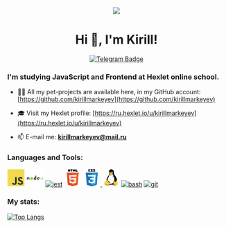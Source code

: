 <div align="center">
<img src="https://media.giphy.com/media/M9gbBd9nbDrOTu1Mqx/giphy.gif" width="100"/>
</div>

<h1 align="center">Hi 👋, I'm Kirill!</h1>

<div align ="center">

[![Telegram Badge](https://img.shields.io/badge/-Telegram-0088cc?style=flat-square&logo=Telegram&logoColor=white)](https://t.me/kirillmarkeyev)

</div>

<h3>I'm studying JavaScript and Frontend at Hexlet online school.</h3>

- 👨‍💻 All my pet-projects are available here, in my GitHub account: [https://github.com/kirillmarkeyev](https://github.com/kirillmarkeyev)
  
- 🎓 Visit my Hexlet profile: [https://ru.hexlet.io/u/kirillmarkeyev](https://ru.hexlet.io/u/kirillmarkeyev)  

- 📫 E-mail me: **kirillmarkeyev@mail.ru**
  

<h3 align="left">Languages and Tools:</h3>
<p align="left">
<a href="https://developer.mozilla.org/en-US/docs/Web/JavaScript" target="_blank" rel="noreferrer"> <img src="https://raw.githubusercontent.com/devicons/devicon/master/icons/javascript/javascript-original.svg" alt="javascript" width="40" height="40"/></a> 
<a href="https://nodejs.org" target="_blank" rel="noreferrer"> <img src="https://raw.githubusercontent.com/devicons/devicon/master/icons/nodejs/nodejs-original-wordmark.svg" alt="nodejs" width="40" height="40"/></a>
<a href="https://jestjs.io" target="_blank" rel="noreferrer"> <img src="https://www.vectorlogo.zone/logos/jestjsio/jestjsio-icon.svg" alt="jest" width="40" height="40"/></a>
<a href="https://www.w3.org/html/" target="_blank" rel="noreferrer"> <img src="https://raw.githubusercontent.com/devicons/devicon/master/icons/html5/html5-original-wordmark.svg" alt="html5" width="40" height="40"/></a>
<a href="https://www.w3schools.com/css/" target="_blank" rel="noreferrer"> <img src="https://raw.githubusercontent.com/devicons/devicon/master/icons/css3/css3-original-wordmark.svg" alt="css3" width="40" height="40"/> </a>
<a href="https://www.linux.org/" target="_blank" rel="noreferrer"> <img src="https://raw.githubusercontent.com/devicons/devicon/master/icons/linux/linux-original.svg" alt="linux" width="40" height="40"/></a>
<a href="https://www.gnu.org/software/bash/" target="_blank" rel="noreferrer"> <img src="https://www.vectorlogo.zone/logos/gnu_bash/gnu_bash-icon.svg" alt="bash" width="40" height="40"/></a> 
<a href="https://git-scm.com/" target="_blank" rel="noreferrer"> <img src="https://www.vectorlogo.zone/logos/git-scm/git-scm-icon.svg" alt="git" width="40" height="40"/></a> 
</p>

<h3 align="left">My stats:</h3>

[![Top Langs](https://github-readme-stats.vercel.app/api/top-langs/?username=kirillmarkeyev&layout=compact&theme=vision-friendly-dark)](https://github.com/anuraghazra/github-readme-stats)
